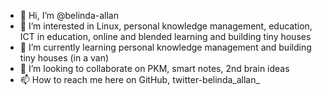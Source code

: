 - 👋 Hi, I’m @belinda-allan
- 👀 I’m interested in Linux, personal knowledge management, education, ICT in education, online and blended learning and building tiny houses
- 🌱 I’m currently learning personal knowledge management and building tiny houses (in a van)
- 💞️ I’m looking to collaborate on PKM, smart notes, 2nd brain ideas
- 📫 How to reach me here on GitHub, twitter-belinda_allan_

<!---
belinda-allan/belinda-allan is a ✨ special ✨ repository because its `README.md` (this file) appears on your GitHub profile.
You can click the Preview link to take a look at your changes.
--->
